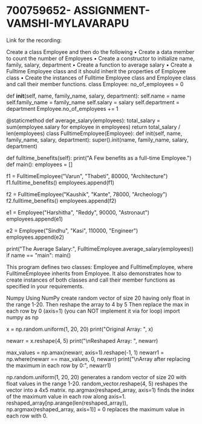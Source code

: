 # 700759652- ASSIGNMENT-VAMSHI-MYLAVARAPU

Link for the recording: 

Create a class Employee and then do the following • Create a data member to count the number of Employees • Create a constructor to initialize name, family, salary, department • Create a function to average salary • Create a Fulltime Employee class and it should inherit the properties of Employee class • Create the instances of Fulltime Employee class and Employee class and call their member functions.
class Employee: no_of_employees = 0

def __init__(self, name, family_name, salary, department):
    self.name = name
    self.family_name = family_name
    self.salary = salary
    self.department = department
    Employee.no_of_employees += 1

@staticmethod
def average_salary(employees):
    total_salary = sum(employee.salary for employee in employees)
    return total_salary / len(employees)
class FulltimeEmployee(Employee): def init(self, name, family_name, salary, department): super().init(name, family_name, salary, department)

def fulltime_benefits(self):
    print("A Few benefits as a full-time Employee.")
def main(): employees = []

f1 = FulltimeEmployee("Varun", "Thabeti", 80000, "Architecture")
f1.fulltime_benefits()
employees.append(f1)

f2 = FulltimeEmployee("Kaushik", "Kante", 78000, "Archeology")
f2.fulltime_benefits()
employees.append(f2)

e1 = Employee("Harshitha", "Reddy", 90000, "Astronaut")
employees.append(e1)

e2 = Employee("Sindhu", "Kasi", 110000, "Engineer")
employees.append(e2)

print("The Average Salary:", FulltimeEmployee.average_salary(employees))
if name == "main": main()

This program defines two classes: Employee and FulltimeEmployee, where FulltimeEmployee inherits from Employee. It also demonstrates how to create instances of both classes and call their member functions as specified in your requirements.

Numpy Using NumPy create random vector of size 20 having only float in the range 1-20. Then reshape the array to 4 by 5 Then replace the max in each row by 0 (axis=1) (you can NOT implement it via for loop)
import numpy as np

x = np.random.uniform(1, 20, 20) print("Original Array: ", x)

newarr = x.reshape(4, 5) print("\nReshaped Array: ", newarr)

max_values = np.amax(newarr, axis=1).reshape(-1, 1) newarr1 = np.where(newarr == max_values, 0, newarr) print("\nArray after replacing the maximum in each row by 0:", newarr1)

np.random.uniform(1, 20, 20) generates a random vector of size 20 with float values in the range 1-20. random_vector.reshape(4, 5) reshapes the vector into a 4x5 matrix. np.argmax(reshaped_array, axis=1) finds the index of the maximum value in each row along axis=1. reshaped_array[np.arange(len(reshaped_array)), np.argmax(reshaped_array, axis=1)] = 0 replaces the maximum value in each row with 0.
